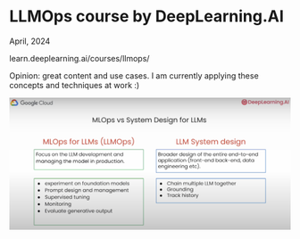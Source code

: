 # LLMOps course by DeepLearning.AI

April, 2024

learn.deeplearning.ai/courses/llmops/

Opinion: great content and use cases. I am currently applying these concepts and techniques at work :)

[<img src="img/LLMOps_1.png">](img/LLMops_1.png)
